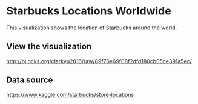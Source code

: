 # Starbucks Locations Worldwide
This visualization shows the location of Starbucks around the world.

## View the visualization
http://bl.ocks.org/clarkyu2016/raw/89f76e69f08f2dfd180cb05ce391a5ec/

## Data source
https://www.kaggle.com/starbucks/store-locations
